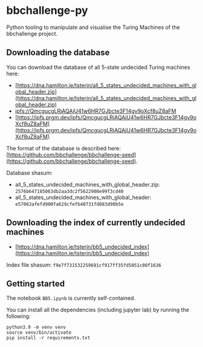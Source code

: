 # bbchallenge-py

Python tooling to manipulate and visualise the Turing Machines of the bbchallenge project.

## Downloading the database

You can download the database of all 5-state undecided Turing machines here:

- [https://dna.hamilton.ie/tsterin/all_5_states_undecided_machines_with_global_header.zip](https://dna.hamilton.ie/tsterin/all_5_states_undecided_machines_with_global_header.zip)
- [ipfs://QmcgucgLRjAQAjU41w6HR7GJbcte3F14gv9oXcf8uZ8aFM](ipfs://QmcgucgLRjAQAjU41w6HR7GJbcte3F14gv9oXcf8uZ8aFM)
- [https://ipfs.prgm.dev/ipfs/QmcgucgLRjAQAjU41w6HR7GJbcte3F14gv9oXcf8uZ8aFM](https://ipfs.prgm.dev/ipfs/QmcgucgLRjAQAjU41w6HR7GJbcte3F14gv9oXcf8uZ8aFM)

The format of the database is described here: [https://github.com/bbchallenge/bbchallenge-seed](https://github.com/bbchallenge/bbchallenge-seed).

Database shasum: 
  - all_5_states_undecided_machines_with_global_header.zip: `2576b647185063db2aa3dc2f5622908e99f3cd40`
  - all_5_states_undecided_machines_with_global_header: `e57063afefd900fa629cfefb40731fd083d90b5e`
  
## Downloading the index of currently undecided machines

- [https://dna.hamilton.ie/tsterin/bb5_undecided_index](https://dna.hamilton.ie/tsterin/bb5_undecided_index)

Index file shasum: `f9e7f731532259691cf917ff35fd5051c00f1636`

## Getting started

The notebook `BB5.ipynb` is currently self-contained.

You can install all the dependencies (including jupyter lab) by running the following:

```
python3.9 -m venv venv
source venv/bin/activate
pip install -r requirements.txt
```
